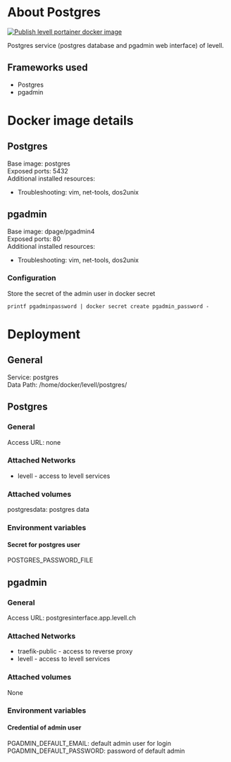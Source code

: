 # About Postgres  
[![Publish levell portainer docker image](https://github.com/jimmylevell/portainer/actions/workflows/action.yml/badge.svg)](https://github.com/jimmylevell/portainer/actions/workflows/action.yml)  

Postgres service (postgres database and pgadmin web interface) of levell.  

## Frameworks used
- Postgres  
- pgadmin   

# Docker image details  
## Postgres
Base image: postgres  
Exposed ports: 5432  
Additional installed resources:  
- Troubleshooting: vim, net-tools, dos2unix  

## pgadmin
Base image: dpage/pgadmin4  
Exposed ports: 80  
Additional installed resources:  
- Troubleshooting: vim, net-tools, dos2unix  

### Configuration
Store the secret of the admin user in docker secret
```
printf pgadminpassword | docker secret create pgadmin_password -
```

# Deployment
## General
Service: postgres  
Data Path: /home/docker/levell/postgres/  

## Postgres
### General
Access URL: none  

### Attached Networks
- levell - access to levell services

### Attached volumes
postgresdata: postgres data  

### Environment variables 
#### Secret for postgres user
POSTGRES_PASSWORD_FILE

## pgadmin
### General
Access URL: postgresinterface.app.levell.ch  

### Attached Networks
- traefik-public - access to reverse proxy
- levell - access to levell services

### Attached volumes
None  

### Environment variables 
#### Credential of admin user 
PGADMIN_DEFAULT_EMAIL: default admin user for login  
PGADMIN_DEFAULT_PASSWORD: password of default admin  
